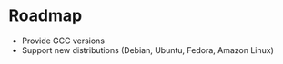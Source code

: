 # Roadmap

- Provide GCC versions
- Support new distributions (Debian, Ubuntu, Fedora, Amazon Linux)

